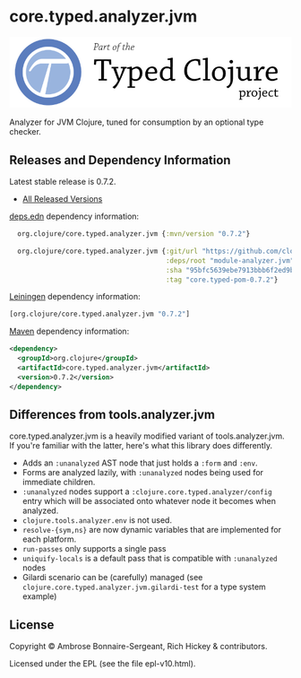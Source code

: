 # core.typed.analyzer.jvm

<a href='https://typedclojure.org'><img src='images/part-of-typed-clojure-project.png'></a>

Analyzer for JVM Clojure, tuned for consumption by an optional type checker.

## Releases and Dependency Information

Latest stable release is 0.7.2.

* [All Released Versions](https://search.maven.org/search?q=g:org.clojure%20AND%20a:core.typed.analyzer.jvm)

[deps.edn](https://clojure.org/reference/deps_and_cli) dependency information:

```clj
  org.clojure/core.typed.analyzer.jvm {:mvn/version "0.7.2"}
```

```clj
  org.clojure/core.typed.analyzer.jvm {:git/url "https://github.com/clojure/core.typed"
                                       :deps/root "module-analyzer.jvm"
                                       :sha "95bfc5639ebe7913bbb6f2ed9b284deeab2729b8"
                                       :tag "core.typed-pom-0.7.2"}
```

[Leiningen](https://github.com/technomancy/leiningen) dependency information:

```clojure
[org.clojure/core.typed.analyzer.jvm "0.7.2"]
```

[Maven](https://maven.apache.org/) dependency information:

```XML
<dependency>
  <groupId>org.clojure</groupId>
  <artifactId>core.typed.analyzer.jvm</artifactId>
  <version>0.7.2</version>
</dependency>
```

## Differences from tools.analyzer.jvm

core.typed.analyzer.jvm is a heavily modified variant of tools.analyzer.jvm.
If you're familiar with the latter, here's what this library does differently.

- Adds an `:unanalyzed` AST node that just holds a `:form` and `:env`.
- Forms are analyzed lazily, with `:unanalyzed` nodes being used for immediate children.
- `:unanalyzed` nodes support a `:clojure.core.typed.analyzer/config` entry which will be associated
  onto whatever node it becomes when analyzed.
- `clojure.tools.analyzer.env` is not used.
- `resolve-{sym,ns}` are now dynamic variables that are implemented for each platform.
- `run-passes` only supports a single pass
- `uniquify-locals` is a default pass that is compatible with `:unanalyzed` nodes
- Gilardi scenario can be (carefully) managed (see `clojure.core.typed.analyzer.jvm.gilardi-test` for a type system example)

## License

Copyright © Ambrose Bonnaire-Sergeant, Rich Hickey & contributors.

Licensed under the EPL (see the file epl-v10.html).
